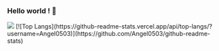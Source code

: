 ### Hello world ! 👋
<img src="https://github-readme-stats.vercel.app/api?username=Angel0503&show_icons=true&theme=vision-friendly-dark">
[![Top Langs](https://github-readme-stats.vercel.app/api/top-langs/?username=Angel0503)](https://github.com/Angel0503/github-readme-stats)
<!--
**Angel0503/Angel0503** is a ✨ _special_ ✨ repository because its `README.md` (this file) appears on your GitHub profile.

Here are some ideas to get you started:

- 🔭 I’m currently working on ...
- 🌱 I’m currently learning ...
- 👯 I’m looking to collaborate on ...
- 🤔 I’m looking for help with ...
- 💬 Ask me about ...
- 📫 How to reach me: ...
- 😄 Pronouns: ...
- ⚡ Fun fact: ...
-->

